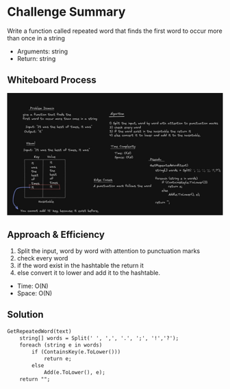 ﻿# Challenge Summary
Write a function called repeated word that finds the first word to occur more than once in a string
- Arguments: string
- Return: string

## Whiteboard Process
![image](./RepeatedWord.jpg)

## Approach & Efficiency

1. Split the input, word by word with attention to punctuation marks 
2. check every word 
3. if the word exist in the hashtable the return it
4. else convert it to lower and add it to the hashtable.

- Time: O(N)
- Space: O(N)

## Solution

```
GetRepeatedWord(text)
    string[] words = Split(' ', ',', '.', ';', '!','?');
    foreach (string e in words)
        if (ContainsKey(e.ToLower()))
            return e;
        else
            Add(e.ToLower(), e);
    return "";
```
